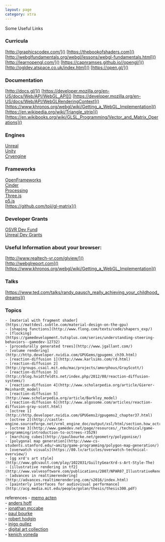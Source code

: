 ```yaml
---
layout: page
category: xtra
---
```


Some Useful Links

### Curricula
 [http://graphicscodex.com/]()
 [https://thebookofshaders.com]()
 [http://webglfundamentals.org/webgl/lessons/webgl-fundamentals.html]()
 [http://learnopengl.com/]()
 [https://capnramses.github.io//opengl/]()
 [http://ogldev.atspace.co.uk/index.html]()
 [https://open.gl/]()

### Documentation
 [http://docs.gl/]()
 [https://developer.mozilla.org/en-US/docs/Web/API/WebGL_API]()
 [https://developer.mozilla.org/en-US/docs/Web/API/WebGLRenderingContext]()
 [https://www.khronos.org/webgl/wiki/Getting_a_WebGL_Implementation]()
 [https://en.wikipedia.org/wiki/Triangle_strip]()
 [https://en.wikibooks.org/wiki/GLSL_Programming/Vector_and_Matrix_Operations]()

### Engines
 [Unreal](https://www.unrealengine.com)  
 [Unity](https://unity3d.com/)  
 [Cryengine](http://www.cryengine.com)  

### Frameworks
 [OpenFrameworks](http://www.openframeworks.cc)  
 [Cinder](https://libcinder.org)  
 [Processing](https://processing.org/)  
 [Three.js](https://threejs.org/)  
 [p5.js](https://p5js.org/)  
 [https://github.com/toji/gl-matrix]()  


### Developer Grants
 [OSVR Dev Fund](http://www.osvr.org/fund.html)  
 [Unreal Dev Grants](https://www.unrealengine.com/unrealdevgrants)  


### Useful Information about your browser:
 [http://www.realtech-vr.com/glview/]()  
 [http://webglreport.com]()  
 [https://www.khronos.org/webgl/wiki/Getting_a_WebGL_Implementation]()  

### Talks
 [https://www.ted.com/talks/randy_pausch_really_achieving_your_childhood_dreams]()

### Topics

    - [material with fragment shader](https://mattdesl.svbtle.com/material-design-on-the-gpu)  
    - [shaping functions](http://www.flong.com/texts/code/shapers_exp/)  
    - [flocking](https://gamedevelopment.tutsplus.com/series/understanding-steering-behaviors--gamedev-12732)  
    - [procedurally generated trees](http://www.jgallant.com/)  
    - [volume rendering](http://http.developer.nvidia.com/GPUGems/gpugems_ch39.html)  
    - [reaction-diffusion 1](http://www.karlsims.com/rd.html)
    - [reaction-diffusion 2](http://groups.csail.mit.edu/mac/projects/amorphous/GrayScott/)  
    - [reaction-diffusion 3](http://blog.hvidtfeldts.net/index.php/2012/08/reaction-diffusion-systems/)  
    - [reaction-diffusion 4](http://www.scholarpedia.org/article/Gierer-Meinhardt_model)  
    - [reaction-diffusion 5](http://www.scholarpedia.org/article/Barkley_model)  
    - [reaction-diffusion 6](http://www.algosome.com/articles/reaction-diffusion-gray-scott.html)  
    - [octree 1](http://http.developer.nvidia.com/GPUGems2/gpugems2_chapter37.html)  
    - [octree 2](http://castle-engine.sourceforge.net/vrml_engine_doc/output/xsl/html/section.how_octree_works.html)  
    - [octree 3](http://www.gamedev.net/page/resources/_/technical/game-programming/introduction-to-octrees-r3529)
    - [marching cubes](http://paulbourke.net/geometry/polygonise/)
    - [polygonal map generation](http://www-cs-students.stanford.edu/~amitp/game-programming/polygon-map-generation/)
    - [overwatch visuals](https://80.lv/articles/overwatch-technical-overview/)  
    - [gg xrd's art style](http://www.gdcvault.com/play/1022031/GuiltyGearXrd-s-Art-Style-The)  
    - [illustrative rendering in tf2](http://www.valvesoftware.com/publications/2007/NPAR07_IllustrativeRenderingInTeamFortress2.pdf)
    - [advances in realtimerendering](http://advances.realtimerendering.com/s2016/index.html) 
    - [painterly interfaces for audiovisual performance](http://acg.media.mit.edu/people/golan/thesis/thesis300.pdf)

references
    - [memo acten](http://www.memo.tv/category/work/by-type/)  
    - [anders hoff](http://inconvergent.net/generative/)  
    - [jonathan mccabe](https://vimeo.com/jonathanmccabe)  
    - [paul bourke](http://paulbourke.net/)  
    - [robert hodgin](http://roberthodgin.com/portfolio/)  
    - [inigo quilez](http://www.iquilezles.org/index.html)  
    - [digital art collection](http://dada.compart-bremen.de/browse/artwork)  
    - [kenich yoneda](https://vimeo.com/kynd)  





